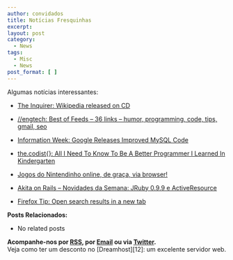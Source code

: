 ```yaml
---
author: convidados
title: Notícias Fresquinhas
excerpt:
layout: post
category:
  - News
tags:
  - Misc
  - News
post_format: [ ]
---
```

Algumas notícias interessantes:

*   [The Inquirer: Wikipedia released on CD][1]


<!-- -->

*   [//engtech: Best of Feeds – 36 links – humor, programming, code, tips, gmail, seo][2]


<!-- -->

*   [Information Week: Google Releases Improved MySQL Code][3]


<!-- -->

*   [the.codist{}: All I Need To Know To Be A Better Programmer I Learned In Kindergarten][4]


<!-- -->

*   [Jogos do Nintendinho online, de graça, via browser!][5]


<!-- -->

*   [Akita on Rails – Novidades da Semana: JRuby 0.9.9 e ActiveResource][6]


<!-- -->

*   [Firefox Tip: Open search results in a new tab][7]

**Posts Relacionados:** 
*   No related posts









**Acompanhe-nos por [ RSS][9], por [Email][10] ou via [Twitter][11].**  
Veja como ter um desconto no [Dreamhost][12]: um excelente servidor web.

 [1]: http://www.theinquirer.net/default.aspx?article=39159
 [2]: http://engtech.wordpress.com/2007/04/21/best-of-feeds-36-links-humor-programming-code-tips-gmail-seo/
 [3]: http://www.informationweek.com/news/showArticle.jhtml?articleID=199201237
 [4]: http://thecodist.com/fiche/thecodist/article/all-i-need-to-know-to-be-a-better-programmer-i-learned-in-kindergarten
 [5]: http://macmagazine.com.br/blog/2007/04/24/jogos-do-nintendinho-online-de-graca-via-browser/
 [6]: http://www.akitaonrails.com/articles/2007/04/24/novidades-da-semana-jruby-0-9-9-e-activeresource
 [7]: http://lifehacker.com/software/firefox/firefox-tip-open-search-results-in-a-new-tab-255171.php
 [8]: https://twitter.com/share
 [9]: http://feeds.feedburner.com/VidaGeek
 [10]: http://feedburner.google.com/fb/a/mailverify?uri=VidaGeek&loc=pt_BR
 [11]: http://twitter.com/blogvidageek

